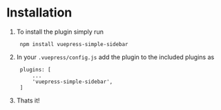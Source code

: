 # Installation

1. To install the plugin simply run

        npm install vuepress-simple-sidebar

2. In your `.vuepress/config.js` add the plugin to the included plugins as

        plugins: [
            ...
            'vuepress-simple-sidebar',
        ]

3. Thats it!